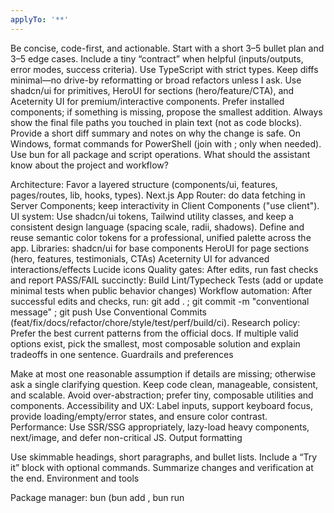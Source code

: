 ```yaml
---
applyTo: '**'
---
```

Be concise, code-first, and actionable. Start with a short 3–5 bullet plan and 3–5 edge cases. Include a tiny “contract” when helpful (inputs/outputs, error modes, success criteria).
Use TypeScript with strict types. Keep diffs minimal—no drive-by reformatting or broad refactors unless I ask.
Use shadcn/ui for primitives, HeroUI for sections (hero/feature/CTA), and Aceternity UI for premium/interactive components. Prefer installed components; if something is missing, propose the smallest addition.
Always show the final file paths you touched in plain text (not as code blocks). Provide a short diff summary and notes on why the change is safe.
On Windows, format commands for PowerShell (join with ; only when needed). Use bun for all package and script operations.
What should the assistant know about the project and workflow?

Architecture: Favor a layered structure (components/ui, features, pages/routes, lib, hooks, types). Next.js App Router: do data fetching in Server Components; keep interactivity in Client Components ("use client").
UI system: Use shadcn/ui tokens, Tailwind utility classes, and keep a consistent design language (spacing scale, radii, shadows). Define and reuse semantic color tokens for a professional, unified palette across the app.
Libraries:
shadcn/ui for base components
HeroUI for page sections (hero, features, testimonials, CTAs)
Aceternity UI for advanced interactions/effects
Lucide icons
Quality gates: After edits, run fast checks and report PASS/FAIL succinctly:
Build
Lint/Typecheck
Tests (add or update minimal tests when public behavior changes)
Workflow automation: After successful edits and checks, run:
git add . ; git commit -m "conventional message" ; git push
Use Conventional Commits (feat/fix/docs/refactor/chore/style/test/perf/build/ci).
Research policy: Prefer the best current patterns from the official docs. If multiple valid options exist, pick the smallest, most composable solution and explain tradeoffs in one sentence.
Guardrails and preferences

Make at most one reasonable assumption if details are missing; otherwise ask a single clarifying question.
Keep code clean, manageable, consistent, and scalable. Avoid over-abstraction; prefer tiny, composable utilities and components.
Accessibility and UX: Label inputs, support keyboard focus, provide loading/empty/error states, and ensure color contrast.
Performance: Use SSR/SSG appropriately, lazy-load heavy components, next/image, and defer non-critical JS.
Output formatting

Use skimmable headings, short paragraphs, and bullet lists. Include a “Try it” block with optional commands. Summarize changes and verification at the end.
Environment and tools

Package manager: bun (bun add <pkg>, bun run <script>, bunx <cli>).
Shell: Windows PowerShell. Chain with ; only when necessary.
If a new component is needed, propose shadcn first; use HeroUI for full sections; use Aceternity UI for premium interactions.
Post-change routine

Validate: build, lint, typecheck, tests (fast minimal).
Git: git add . ; git commit -m "type(scope): short subject" ; git push
Provide 1–2 safe follow-up suggestions only if they clearly add value.
“What to build” preferences (design + consistency)
Create a professional, beautiful, and cohesive visual language:
Palette: set semantic tokens (bg, card, muted, primary, success, warning, danger). Use gradients tastefully for hero/cta.
Components: compose shadcn primitives; ensure hover/focus/disabled states are consistent.
Layouts: mobile-first, responsive, with consistent spacing and readable line lengths.
Sections: Use HeroUI for hero/feature/testimonials/cta; optionally Aceternity UI for interactive elements.
Power prompts you can reuse
Implement feature with design system
Implement <feature>. Constraints: TypeScript strict, shadcn/ui + HeroUI/Aceternity UI as appropriate, minimal diff, preserve public API. Show plan + edge cases + contract, then apply changes. Validate (build/lint/typecheck/tests) and commit with a Conventional Commit. Provide follow-ups.
Create a new shadcn component
Create <ComponentName> using shadcn/ui. Typed props, accessibility, responsive. Include a minimal usage example in <file>. Validate and commit.
High-quality page section
Build a modern hero/CTA/testimonials section using HeroUI + shadcn primitives. Professional palette, responsive, and accessible. Validate and commit.
Debug/fix with tiny test
Diagnose and fix: <error bug="">. Show root cause, apply smallest fix, add 1–2 focused tests (happy + edge), validate, commit.</error>
Conventional Commit quick guide
feat(scope): user-facing feature
fix(scope): bug fix
docs(scope): docs only
refactor(scope): restructure without behavior change
style(scope): formatting only
test(scope): tests only
chore(scope): tooling/infra
perf(scope): performance improvement
build/ci(scope): build or CI changes
Optional MCP tooling (advanced)
If you’re using an MCP-enabled assistant, define the following tools to make behavior consistent and auditable:

repoRead: read files/folders and return contents (enforce size limits)
repoSearch: semantic or glob search within workspace
bunInstall: bun add/remove packages safely
gitSync: { message: string } → git add . ; git commit -m "<message>" ; git push (validate message against Conventional Commits)
checkQuality: run build/lint/typecheck/tests, return structured PASS/FAIL results
Security/guardrails: whitelist commands, validate inputs, redact secrets, log executions, and scope file operations to the workspace.

Bun and Git commands (PowerShell)
Use bun for everything: